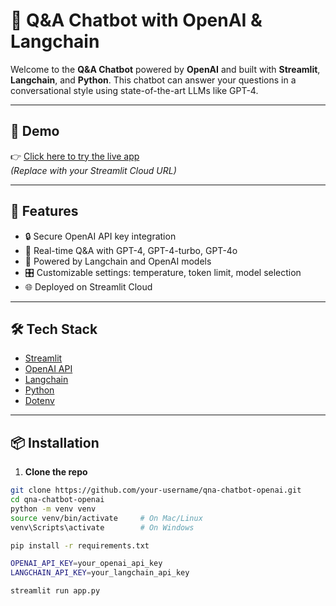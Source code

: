 # 🤖 Q&A Chatbot with OpenAI & Langchain

Welcome to the **Q&A Chatbot** powered by **OpenAI** and built with **Streamlit**, **Langchain**, and **Python**. This chatbot can answer your questions in a conversational style using state-of-the-art LLMs like GPT-4.

---

## 🚀 Demo

👉 [Click here to try the live app](https://your-streamlit-app-url)  
*(Replace with your Streamlit Cloud URL)*

---

## 🧠 Features

- 🔒 Secure OpenAI API key integration
- 🔄 Real-time Q&A with GPT-4, GPT-4-turbo, GPT-4o
- 🧠 Powered by Langchain and OpenAI models
- 🎛 Customizable settings: temperature, token limit, model selection
- 🌐 Deployed on Streamlit Cloud

---

## 🛠 Tech Stack

- [Streamlit](https://streamlit.io/)
- [OpenAI API](https://platform.openai.com/)
- [Langchain](https://www.langchain.com/)
- [Python](https://www.python.org/)
- [Dotenv](https://pypi.org/project/python-dotenv/)

---

## 📦 Installation

1. **Clone the repo**

```bash
git clone https://github.com/your-username/qna-chatbot-openai.git
cd qna-chatbot-openai
python -m venv venv
source venv/bin/activate     # On Mac/Linux
venv\Scripts\activate        # On Windows

pip install -r requirements.txt

OPENAI_API_KEY=your_openai_api_key
LANGCHAIN_API_KEY=your_langchain_api_key

streamlit run app.py
